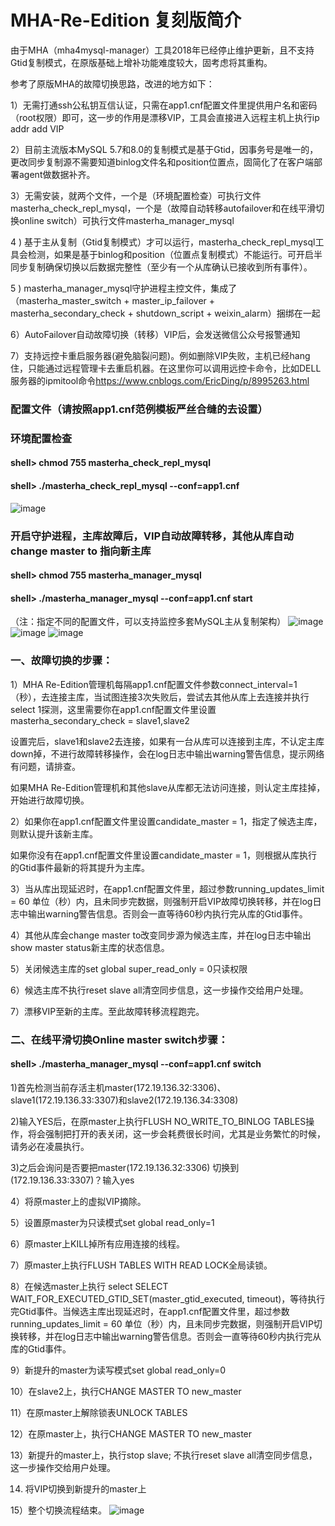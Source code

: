 # MHA-Re-Edition 复刻版简介

由于MHA（mha4mysql-manager）工具2018年已经停止维护更新，且不支持Gtid复制模式，在原版基础上增补功能难度较大，固考虑将其重构。

参考了原版MHA的故障切换思路，改进的地方如下：

1）无需打通ssh公私钥互信认证，只需在app1.cnf配置文件里提供用户名和密码（root权限）即可，这一步的作用是漂移VIP，工具会直接进入远程主机上执行ip addr add VIP

2）目前主流版本MySQL 5.7和8.0的复制模式是基于Gtid，因事务号是唯一的，更改同步复制源不需要知道binlog文件名和position位置点，固简化了在客户端部署agent做数据补齐。

3）无需安装，就两个文件，一个是（环境配置检查）可执行文件masterha_check_repl_mysql，一个是（故障自动转移autofailover和在线平滑切换online switch）可执行文件masterha_manager_mysql

4 ) 基于主从复制（Gtid复制模式）才可以运行，masterha_check_repl_mysql工具会检测，如果是基于binlog和position（位置点复制模式）不能运行。可开启半同步复制确保切换以后数据完整性（至少有一个从库确认已接收到所有事件）。

5 ) masterha_manager_mysql守护进程主控文件，集成了
（masterha_master_switch + master_ip_failover + masterha_secondary_check + shutdown_script + weixin_alarm）捆绑在一起

6）AutoFailover自动故障切换（转移）VIP后，会发送微信公众号报警通知​

7）支持远控卡重启服务器(避免脑裂问题)。例如删除VIP失败，主机已经hang住，只能通过远程管理卡去重启机器。在这里你可以调用远控卡命令，比如DELL服务器的ipmitool命令​
https://www.cnblogs.com/EricDing/p/8995263.html


### 配置文件（请按照app1.cnf范例模板严丝合缝的去设置）

### 环境配置检查

#### shell> chmod 755 masterha_check_repl_mysql
#### shell> ./masterha_check_repl_mysql --conf=app1.cnf
![image](https://raw.githubusercontent.com/hcymysql/MHA-Re-Edition/main/masterha_check_repl_mysql.png)

### 开启守护进程，主库故障后，VIP自动故障转移，其他从库自动change master to 指向新主库
#### shell> chmod 755 masterha_manager_mysql
#### shell> ./masterha_manager_mysql --conf=app1.cnf start
（注：指定不同的配置文件，可以支持监控多套MySQL主从复制架构）
![image](https://raw.githubusercontent.com/hcymysql/MHA-Re-Edition/main/masterha_manager_mysql_usage.png)
![image](https://raw.githubusercontent.com/hcymysql/MHA-Re-Edition/main/mha_re_edition_ok.png)
![image](https://raw.githubusercontent.com/hcymysql/MHA-Re-Edition/main/mha_re_edition_failover.png)

### 一、故障切换的步骤：

1）MHA Re-Edition管理机每隔app1.cnf配置文件参数connect_interval=1（秒），去连接主库，当试图连接3次失败后，尝试去其他从库上去连接并执行select 1探测，这里需要你在app1.cnf配置文件里设置masterha_secondary_check = slave1,slave2

设置完后，slave1和slave2去连接，如果有一台从库可以连接到主库，不认定主库down掉，不进行故障转移操作，会在log日志中输出warning警告信息，提示网络有问题，请排查。

如果MHA Re-Edition管理机和其他slave从库都无法访问连接，则认定主库挂掉，开始进行故障切换。

2）如果你在app1.cnf配置文件里设置candidate_master = 1，指定了候选主库，则默认提升该新主库。

如果你没有在app1.cnf配置文件里设置candidate_master = 1，则根据从库执行的Gtid事件最新的将其提升为主库。

3）当从库出现延迟时，在app1.cnf配置文件里，超过参数running_updates_limit = 60 单位（秒）内，且未同步完数据，则强制开启VIP故障切换转移，并在log日志中输出warning警告信息。否则会一直等待60秒内执行完从库的Gtid事件。

4）其他从库会change master to改变同步源为候选主库，并在log日志中输出show master status新主库的状态信息。

5）关闭候选主库的set global super_read_only = 0只读权限

6）候选主库不执行reset slave all清空同步信息，这一步操作交给用户处理。

7）漂移VIP至新的主库。至此故障转移流程跑完。

### 二、在线平滑切换Online master switch步骤：
#### shell> ./masterha_manager_mysql --conf=app1.cnf switch

1)首先检测当前存活主机master(172.19.136.32:3306)、slave1(172.19.136.33:3307)和slave2(172.19.136.34:3308)

2)输入YES后，在原master上执行FLUSH NO_WRITE_TO_BINLOG TABLES操作，将会强制把打开的表关闭，这一步会耗费很长时间，尤其是业务繁忙的时候，请务必在凌晨执行。

3)之后会询问是否要把master(172.19.136.32:3306) 切换到(172.19.136.33:3307)？输入yes

4）将原master上的虚拟VIP摘除。

5）设置原master为只读模式set global read_only=1

6）原master上KILL掉所有应用连接的线程。

7）原master上执行FLUSH TABLES WITH READ LOCK全局读锁。

8）在候选master上执行 select SELECT WAIT_FOR_EXECUTED_GTID_SET(master_gtid_executed, timeout)，等待执行完Gtid事件。当候选主库出现延迟时，在app1.cnf配置文件里，超过参数running_updates_limit = 60 单位（秒）内，且未同步完数据，则强制开启VIP切换转移，并在log日志中输出warning警告信息。否则会一直等待60秒内执行完从库的Gtid事件。

9）新提升的master为读写模式set global read_only=0

10）在slave2上，执行CHANGE MASTER TO new_master

11）在原master上解除锁表UNLOCK TABLES

12）在原master上，执行CHANGE MASTER TO new_master

13）新提升的master上，执行stop slave; 不执行reset slave all清空同步信息，这一步操作交给用户处理。

14) 将VIP切换到新提升的master上
 
15）整个切换流程结束。
![image](https://raw.githubusercontent.com/hcymysql/MHA-Re-Edition/main/mha_re_edition_online_switch.png)
